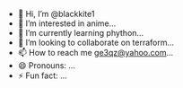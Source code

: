 - 👋 Hi, I’m @blackkite1
- 👀 I’m interested in anime...
- 🌱 I’m currently learning phython...
- 💞️ I’m looking to collaborate on terraform...
- 📫 How to reach me ge3qz@yahoo.com...
- 😄 Pronouns: ...
- ⚡ Fun fact: ...

<!---
blackkite1/blackkite1 is a ✨ special ✨ repository because its `README.md` (this file) appears on your GitHub profile.
You can click the Preview link to take a look at your changes.
--->

